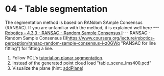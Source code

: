 # 04 - Table segmentation

The segmentation method is based on RANdom SAmple Consensus (RANSAC). If you are unfamiliar with the method, it is explained well here ---[Robotics - 4.3.3 - RANSAC - Random Sample Consensus I](https://www.youtube.com/watch?v=BpOKB3OzQBQ "RANSAC for line fitting")--- RANSAC - Random Sample Consensus I](https://www.coursera.org/lecture/robotics-perception/ransac-random-sample-consensus-i-z0GWq "RANSAC for line fitting") for fitting a line.

1. Follow PCL's [tutorial on planar segmentation](http://www.pointclouds.org/documentation/tutorials/planar_segmentation.php "PCL tutorials").
2. Instead of the generated point cloud load "table_scene_lms400.pcd"
3. Visualize the plane (hint: [addPlane](http://docs.pointclouds.org/trunk/classpcl_1_1visualization_1_1_p_c_l_visualizer.html#a27a459da46f56faed4b44ef1c57bbbca))
